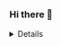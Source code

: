 ### Hi there 👋

<!--
**pedrohdcosta/pedrohdcosta** is a ✨ _special_ ✨ repository because its `README.md` (this file) appears on your GitHub profile.

Here are some ideas to get you started:

- 🔭 I’m currently working on ... something
- 🌱 I’m currently learning ...
- 👯 I’m looking to collaborate on ...
- 🤔 I’m looking for help with ...
- 💬 Ask me about ...
- 📫 How to reach me: ...
- 😄 Pronouns: ...
- ⚡ Fun fact: ...
-->

<details>

  <img aling="left" alt="pedroStats" scr="https://github-readme-stats-iota-six-95.vercel.app/api?username=pedrohdcosta&show_icons=true%theme=synthwave"/>
  
</details>
